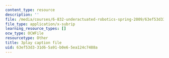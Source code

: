 ```yaml
---
content_type: resource
description: ''
file: /media/courses/6-832-underactuated-robotics-spring-2009/63ef53d331d65a91b0e65ea124c7488a_89GQHKOeUcU.vtt
file_type: application/x-subrip
learning_resource_types: []
ocw_type: OCWFile
resourcetype: Other
title: 3play caption file
uid: 63ef53d3-31d6-5a91-b0e6-5ea124c7488a
---
```

